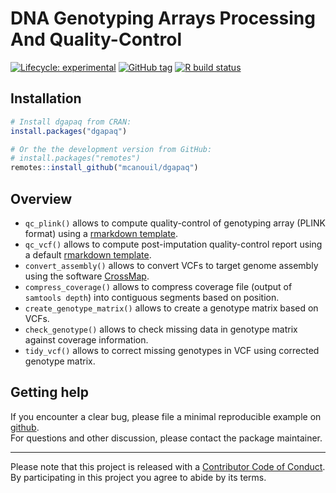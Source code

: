
<!-- README.md is generated from README.Rmd. Please edit that file -->

# DNA Genotyping Arrays Processing And Quality-Control <!--<img src="man/figures/dgapaq.png" align="right" width="120" />-->

<!-- badges: start -->

[![Lifecycle:
experimental](https://img.shields.io/badge/lifecycle-experimental-orange.svg)](https://www.tidyverse.org/lifecycle/#experimental)
[![GitHub
tag](https://img.shields.io/github/tag/mcanouil/dgapaq.svg?label=latest%20tag&include_prereleases)](https://github.com/mcanouil/dgapaq)
[![R build
status](https://github.com/umr1283/dgapaq/workflows/R-CMD-check/badge.svg)](https://github.com/umr1283/dgapaq/actions)
<!-- badges: end -->

## Installation

``` r
# Install dgapaq from CRAN:
install.packages("dgapaq")

# Or the the development version from GitHub:
# install.packages("remotes")
remotes::install_github("mcanouil/dgapaq")
```

## Overview

  - `qc_plink()` allows to compute quality-control of genotyping array
    (PLINK format) using a [rmarkdown
    template](inst/rmarkdown/templates/qc_plink/skeleton/skeleton.Rmd).
  - `qc_vcf()` allows to compute post-imputation quality-control report
    using a default [rmarkdown
    template](inst/rmarkdown/templates/qc_vcf/skeleton/skeleton.Rmd).
  - `convert_assembly()` allows to convert VCFs to target genome
    assembly using the software
    [CrossMap](https://crossmap.readthedocs.io/en/latest/).
  - `compress_coverage()` allows to compress coverage file (output of
    `samtools depth`) into contiguous segments based on position.
  - `create_genotype_matrix()` allows to create a genotype matrix based on VCFs.
  - `check_genotype()` allows to check missing data in genotype matrix against coverage information.
  - `tidy_vcf()` allows to correct missing genotypes in VCF using corrected genotype matrix.

## Getting help

If you encounter a clear bug, please file a minimal reproducible example
on [github](https://github.com/omicsr/dgapaq/issues).  
For questions and other discussion, please contact the package
maintainer.

-----

Please note that this project is released with a [Contributor Code of
Conduct](.github/CODE_OF_CONDUCT.md).  
By participating in this project you agree to abide by its terms.
